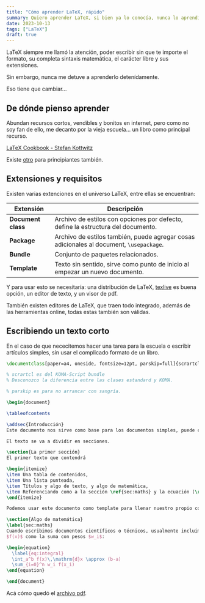```yaml
---
title: "Cómo aprender LaTeX, rápido"
summary: Quiero aprender LaTeX, si bien ya lo conocía, nunca lo aprendí bien, me pongo en campaña de re-aprender.
date: 2023-10-13
tags: ["LaTeX"]
draft: true
---
```


LaTeX siempre me llamó la atención, poder escribir sin que te importe el formato, su completa sintaxis matemática, el carácter libre y sus extensiones.

Sin embargo, nunca me detuve a aprenderlo detenídamente.

Eso tiene que cambiar...

## De dónde pienso aprender

Abundan recursos cortos, vendibles y bonitos en internet, pero como no soy fan de ello, me decanto por la vieja escuela... un libro como principal recurso.

[LaTeX Cookbook - Stefan Kottwitz](https://www.packtpub.com/product/latex-cookbook/9781784395148)

Existe [otro](https://www.packtpub.com/product/latex-beginners-guide-second-edition/9781801078658) para principiantes también.

## Extensiones y requisitos

Existen varias extenciones en el universo LaTeX, entre ellas se encuentran:

| Extensión | Descripción |
| --- | --- |
| **Document class** | Archivo de estilos con opciones por defecto, define la estructura del documento. |
| **Package** | Archivo de estilos también, puede agregar cosas adicionales al document, `\usepackage`. |
| **Bundle** | Conjunto de paquetes relacionados. |
| **Template** | Texto sin sentido, sirve como punto de inicio al empezar un nuevo documento. |

Y para usar esto se necesitaría: una distribución de LaTeX, [texlive](http://tug.org/texlive/) es buena opción, un editor de texto, y un visor de pdf.

También existen editores de LaTeX, que traen todo integrado, además de las herramientas online, todas estas también son válidas.

## Escribiendo un texto corto

En el caso de que nececitemos hacer una tarea para la escuela o escribir artículos simples, sin usar el complicado formato de un libro.

``` latex
\documentclass[paper=a4, oneside, fontsize=12pt, parskip=full]{scrartcl}

% scrartcl es del KOMA-Script bundle
% Desconozco la diferencia entre las clases estandard y KOMA.

% parskip es para no arrancar con sangría.

\begin{document}

\tableofcontents

\addsec{Introducción}
Este documento nos sirve como base para los documentos simples, puede contener una página o una banda más.

El texto se va a dividir en secciones.

\section{La primer sección}
El primer texto que contendrá

\begin{itemize}
\item Una tabla de contenidos,
\item Una lista punteada,
\item Títulos y algo de texto, y algo de matemática,
\item Referenciando como a la sección \ref{sec:maths} y la ecuación (\ref{eq:integral}).
\end{itemize}

Podemos usar este documento como template para llenar nuestro propio contenido

\section{Algo de matemática}
\label{sec:maths}
Cuando escribimos documentos científicos o técnicos, usualmente incluimos fórmulas matemáticas. Para dar un vistaso a cómo se ven las matemáticas, veremos una aproximación integral de la función
$f(x)$ como la suma con pesos $w_i$:

\begin{equation}
  \label{eq:integral}
  \int_a^b f(x)\,\mathrm{d}x \approx (b-a)
  \sum_{i=0}^n w_i f(x_i)
\end{equation}

\end{document}
```

Acá cómo quedó el [archivo pdf](images/texto-corto.pdf).